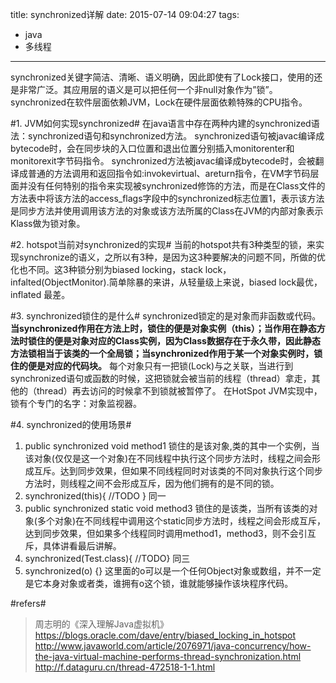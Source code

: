title: synchronized详解
date: 2015-07-14 09:04:27
tags:
- java
- 多线程
---
synchronized关键字简洁、清晰、语义明确，因此即使有了Lock接口，使用的还是非常广泛。其应用层的语义是可以把任何一个非null对象作为”锁”。<br>synchronized在软件层面依赖JVM，Lock在硬件层面依赖特殊的CPU指令。

#1. JVM如何实现synchronized#
在java语言中存在两种内建的synchronized语法：synchronized语句和synchronized方法。
synchronized语句被javac编译成bytecode时，会在同步块的入口位置和退出位置分别插入monitorenter和monitorexit字节码指令。
synchronized方法被javac编译成bytecode时，会被翻译成普通的方法调用和返回指令如:invokevirtual、areturn指令，在VM字节码层面并没有任何特别的指令来实现被synchronized修饰的方法，而是在Class文件的方法表中将该方法的access_flags字段中的synchronized标志位置1，表示该方法是同步方法并使用调用该方法的对象或该方法所属的Class在JVM的内部对象表示Klass做为锁对象。

#2. hotspot当前对synchronized的实现#
当前的hotspot共有3种类型的锁，来实现synchronize的语义，之所以有3种，是因为这3种要解决的问题不同，所做的优化也不同。这3种锁分别为biased locking，stack lock，infalted(ObjectMonitor).简单除暴的来讲，从轻量级上来说，biased lock最优，inflated 最差。

#3. synchronized锁住的是什么#
synchronized锁定的是对象而非函数或代码。
**当synchronized作用在方法上时，锁住的便是对象实例（this）；当作用在静态方法时锁住的便是对象对应的Class实例，因为Class数据存在于永久带，因此静态方法锁相当于该类的一个全局锁；当synchronized作用于某一个对象实例时，锁住的便是对应的代码块。**
每个对象只有一把锁(Lock)与之关联，当进行到synchronized语句或函数的时候，这把锁就会被当前的线程（thread）拿走，其他的（thread）再去访问的时候拿不到锁就被暂停了。
在HotSpot JVM实现中，锁有个专门的名字：对象监视器。

#4. synchronized的使用场景#
1. public synchronized void method1
    锁住的是该对象,类的其中一个实例，当该对象(仅仅是这一个对象)在不同线程中执行这个同步方法时，线程之间会形成互斥。达到同步效果，但如果不同线程同时对该类的不同对象执行这个同步方法时，则线程之间不会形成互斥，因为他们拥有的是不同的锁。
2. synchronized(this){ //TODO } 
    同一
3. public synchronized static void method3 
    锁住的是该类，当所有该类的对象(多个对象)在不同线程中调用这个static同步方法时，线程之间会形成互斥，达到同步效果，但如果多个线程同时调用method1，method3，则不会引互斥，具体讲看最后讲解。
4. synchronized(Test.class){ //TODO} 
    同三
5. synchronized(o) {} 
    这里面的o可以是一个任何Object对象或数组，并不一定是它本身对象或者类，谁拥有o这个锁，谁就能够操作该块程序代码。

#refers#
>周志明的《深入理解Java虚拟机》
https://blogs.oracle.com/dave/entry/biased_locking_in_hotspot
http://www.javaworld.com/article/2076971/java-concurrency/how-the-java-virtual-machine-performs-thread-synchronization.html
http://f.dataguru.cn/thread-472518-1-1.html